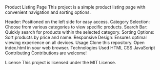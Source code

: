 Product Listing Page
This project is a simple product listing page with convenient navigation and sorting options.

Header: Positioned on the left side for easy access.
Category Selection: Choose from various categories to view specific products.
Search Bar: Quickly search for products within the selected category.
Sorting Options: Sort products by price and name.
Responsive Design: Ensures optimal viewing experience on all devices.
Usage
Clone this repository.
Open index.html in your web browser.
Technologies Used
HTML
CSS
JavaScript
Contributing
Contributions are welcome!

License
This project is licensed under the MIT License.